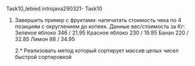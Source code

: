 Task10_lebied.introjava290321-
Task10
1. Завершить пример с фруктами: напечатать стоимость чека по 4 позициям с округлением до копеек. 
Данные вес/стоимость за Кг:
Зеленое яблоко 346 / 21.95
Красное яблоко 230 / 19.95
Банан 220 / 32.85
Лимон 88 / 34.95 

   2.* Реализовать метод который сортирует массив целых чисел быстрой сортировкой
